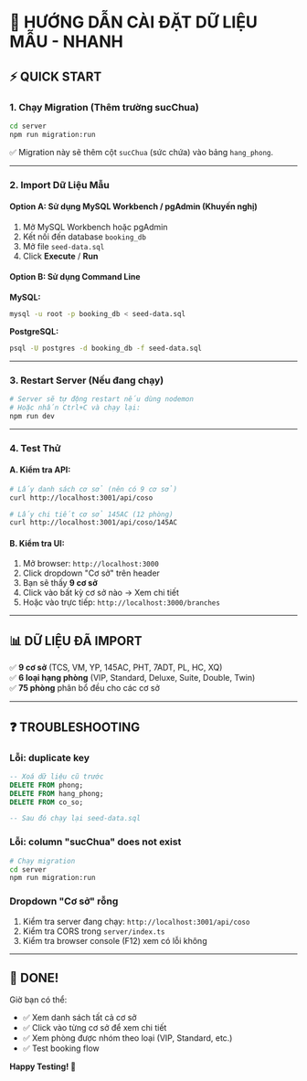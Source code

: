 # 🚀 HƯỚNG DẪN CÀI ĐẶT DỮ LIỆU MẪU - NHANH

## ⚡ QUICK START

### **1. Chạy Migration (Thêm trường sucChua)**
```bash
cd server
npm run migration:run
```

✅ Migration này sẽ thêm cột `sucChua` (sức chứa) vào bảng `hang_phong`.

---

### **2. Import Dữ Liệu Mẫu**

#### **Option A: Sử dụng MySQL Workbench / pgAdmin (Khuyến nghị)**
1. Mở MySQL Workbench hoặc pgAdmin
2. Kết nối đến database `booking_db`
3. Mở file `seed-data.sql`
4. Click **Execute** / **Run**

#### **Option B: Sử dụng Command Line**

**MySQL:**
```bash
mysql -u root -p booking_db < seed-data.sql
```

**PostgreSQL:**
```bash
psql -U postgres -d booking_db -f seed-data.sql
```

---

### **3. Restart Server (Nếu đang chạy)**
```bash
# Server sẽ tự động restart nếu dùng nodemon
# Hoặc nhấn Ctrl+C và chạy lại:
npm run dev
```

---

### **4. Test Thử**

#### **A. Kiểm tra API:**
```bash
# Lấy danh sách cơ sở (nên có 9 cơ sở)
curl http://localhost:3001/api/coso

# Lấy chi tiết cơ sở 145AC (12 phòng)
curl http://localhost:3001/api/coso/145AC
```

#### **B. Kiểm tra UI:**
1. Mở browser: `http://localhost:3000`
2. Click dropdown "Cơ sở" trên header
3. Bạn sẽ thấy **9 cơ sở**
4. Click vào bất kỳ cơ sở nào → Xem chi tiết
5. Hoặc vào trực tiếp: `http://localhost:3000/branches`

---

## 📊 DỮ LIỆU ĐÃ IMPORT

✅ **9 cơ sở** (TCS, VM, YP, 145AC, PHT, 7ADT, PL, HC, XQ)  
✅ **6 loại hạng phòng** (VIP, Standard, Deluxe, Suite, Double, Twin)  
✅ **75 phòng** phân bổ đều cho các cơ sở

---

## ❓ TROUBLESHOOTING

### **Lỗi: duplicate key**
```sql
-- Xoá dữ liệu cũ trước
DELETE FROM phong;
DELETE FROM hang_phong;
DELETE FROM co_so;

-- Sau đó chạy lại seed-data.sql
```

### **Lỗi: column "sucChua" does not exist**
```bash
# Chạy migration
cd server
npm run migration:run
```

### **Dropdown "Cơ sở" rỗng**
1. Kiểm tra server đang chạy: `http://localhost:3001/api/coso`
2. Kiểm tra CORS trong `server/index.ts`
3. Kiểm tra browser console (F12) xem có lỗi không

---

## 🎉 DONE!

Giờ bạn có thể:
- ✅ Xem danh sách tất cả cơ sở
- ✅ Click vào từng cơ sở để xem chi tiết
- ✅ Xem phòng được nhóm theo loại (VIP, Standard, etc.)
- ✅ Test booking flow

**Happy Testing! 🚀**

